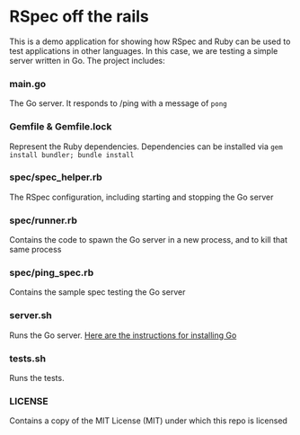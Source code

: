 # RSpec off the rails

This is a demo application for showing how RSpec and Ruby can be used to test applications in other languages. In this case, we are testing a simple server written in Go. The project includes:

### main.go

The Go server. It responds to /ping with a message of `pong`

### Gemfile & Gemfile.lock

Represent the Ruby dependencies. Dependencies can be installed via `gem install bundler; bundle install`

### spec/spec_helper.rb

The RSpec configuration, including starting and stopping the Go server

### spec/runner.rb

Contains the code to spawn the Go server in a new process, and to kill that same process

### spec/ping_spec.rb

Contains the sample spec testing the Go server

### server.sh

Runs the Go server. [Here are the instructions for installing Go](https://golang.org/doc/install)

### tests.sh

Runs the tests.

### LICENSE

Contains a copy of the MIT License (MIT) under which this repo is licensed
